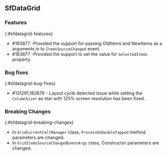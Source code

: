 ## SfDataGrid

### Features
{:#sfdatagrid-features}

* \#183877 -Provided the support for passing OldItems and NewItems as a arguments in to `ItemsSourceChanged` event.
* \#183877 -Provided the support to set the value for `SelectedItems` property.                 

### Bug fixes
{:#sfdatagrid-bug-fixes}

* \#131291,182879 - Layout cycle detected issue while setting the `ColumnSizer` as star with 125% screen resolution has been fixed.

### Breaking Changes 
{:#sfdatagrid-breaking-changes}

* In `GridCurrentCellManager` class, `ProcessOnDoubleTapped` method parameters are changed.
* In `GridItemsSourceChangedEventArgs` class, Constructor parameters are changed.
 